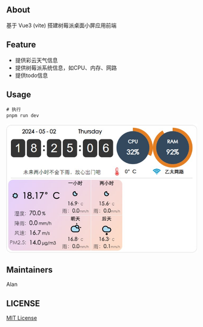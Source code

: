 ## About
基于 Vue3 (vite) 搭建树莓派桌面小屏应用前端

## Feature

* 提供彩云天气信息
* 提供树莓派系统信息，如CPU、内存、网路
* 提供todo信息

## Usage
```
# 执行
pnpm run dev
```
![image](https://raw.githubusercontent.com/joanbabyfet/md_img/master/life/life.jpg)

## Maintainers
Alan

## LICENSE
[MIT License](https://github.com/joanbabyfet/life_vue3/blob/master/LICENSE)